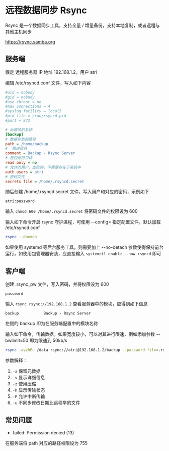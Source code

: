 # 远程数据同步 Rsync

Rsync 是一个数据同步工具，支持全量 / 增量备份，支持本地复制，或者远程与其他主机同步

https://rsync.samba.org

## 服务端

假定 远程服务器 IP 地址 192.168.1.2，用户 atri

编辑 /etc/rsyncd.conf 文件，写入如下内容

```ini
#uid = nobody
#gid = nobody
#use chroot = no
#max connections = 4
#syslog facility = local5
#pid file = /run/rsyncd.pid
#port = 873

# 此模块的名称
[backup]
# 数据存放的路径
path = /home/backup
#  描述信息
comment = Backup - Rsync Server
# 是否保持只读
read only = no
# 允许的用户，虚拟的，不需要存在于系统中
auth users = atri
# 密码文件
secrets file = /home/.rsyncd.secret
```

随后创建 /home/.rsyncd.secret 文件，写入用户和对应的密码，示例如下

```
atri:password
```

输入 `chmod 600 /home/.rsyncd.secret` 将密码文件的权限设为 600

输入如下命令开启 rsync 守护进程，可使用 --config= 指定配置文件，默认加载 /etc/rsyncd.conf

```sh
rsync --daemon
```

如果使用 systemd 等后台服务工具，则需要加上 --no-detach 参数使得保持前台运行，如使用包管理器安装，应直接输入 `systemctl enable --now rsyncd` 即可

## 客户端

创建 .rsync_pw 文件，写入密码，并将权限设为 600

```
password
```

输入 `rsync rsync://192.168.1.2` 查看服务器中的模块，应得到如下信息

```
backup           Backup - Rsync Server
```

左侧的 backup 即为在服务端配置中的模块名称

输入如下命令，传输数据。如果宽度较小，可以对其进行限速，例如添加参数 --bwlimit=50 即为限速到 50kb/s

```sh
rsync -avzhPu /data rsync://atri@192.168.1.2/backup --password-file=.rsync_pw
```

参数解释：

1. `-a` 保留元数据
2. `-v` 显示详细信息
3. `-z` 使用压缩
4. `-h` 显示传输状态
5. `-P` 允许中断传输
6. `-u` 不同步修改日期比远程早的文件

## 常见问题

- failed: Permission denied (13)

在服务端将 path 对应的路径权限设为 755
